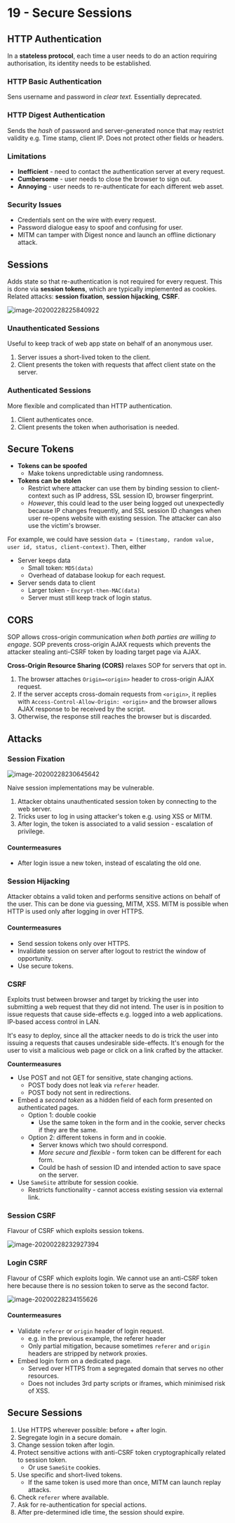 # 	19 - Secure Sessions

## HTTP Authentication

In a **stateless protocol**, each time a user needs to do an action requiring authorisation, its identity needs to be established.

### HTTP Basic Authentication

Sens username and password in *clear text.* Essentially deprecated.

### HTTP Digest Authentication

Sends the *hash* of password and server-generated nonce that may restrict validity e.g. Time stamp, client IP. Does not protect other fields or headers.

### Limitations

- **Inefficient** - need to contact the authentication server at every request.
- **Cumbersome** - user needs to close the browser to sign out.
- **Annoying** - user needs to re-authenticate for each different web asset.

### Security Issues

- Credentials sent on the wire with every request.
- Password dialogue easy to spoof and confusing for user.
- MITM can tamper with Digest nonce and launch an offline dictionary attack.

## Sessions

Adds state so that re-authentication is not required for every request. This is done via **session tokens**, which are typically implemented as cookies. Related attacks: **session fixation**, **session hijacking**, **CSRF**.

![image-20200228225840922](Untitled.assets/image-20200228225840922.png)

### Unauthenticated Sessions

Useful to keep track of web app state on behalf of an anonymous user.

1. Server issues a short-lived token to the client.
2. Client presents the token with requests that affect client state on the server.

### Authenticated Sessions

More flexible and complicated than HTTP authentication.

1. Client authenticates once.
2. Client presents the token when authorisation is needed.

## Secure Tokens

- **Tokens can be spoofed** 
  - Make tokens unpredictable using randomness.
- **Tokens can be stolen**
  - Restrict where attacker can use them by binding session to client-context such as IP address, SSL session ID, browser fingerprint.
  - *However*, this could lead to the user being logged out unexpectedly because IP changes frequently, and SSL session ID changes when user re-opens website with existing session. The attacker can also use the victim's browser.

For example, we could have session `data = (timestamp, random value, user id, status, client-context)`. Then, either

- Server keeps data
  - Small token: `MD5(data)`
  - Overhead of database lookup for each request.
- Server sends data to client
  - Larger token - `Encrypt-then-MAC(data)`
  - Server must still keep track of login status.

## CORS

SOP allows cross-origin communication *when both parties are willing to engage*. SOP prevents cross-origin AJAX requests which prevents the attacker stealing anti-CSRF token by loading target page via AJAX.

**Cross-Origin Resource Sharing (CORS)** relaxes SOP for servers that opt in. 

1. The browser attaches `Origin=<origin>` header to cross-origin AJAX request. 
2. If the server accepts cross-domain requests from `<origin>`, it replies with `Access-Control-Allow-Origin: <origin>` and the browser allows AJAX response to be received by the script.
3. Otherwise, the response still reaches the browser but is discarded.

## Attacks

### Session Fixation

![image-20200228230645642](Untitled.assets/image-20200228230645642.png)

Naive session implementations may be vulnerable.

1. Attacker obtains unauthenticated session token by connecting to the web server.
2. Tricks user to log in using attacker's token e.g. using XSS or MITM.
3. After login, the token is associated to a valid session - escalation of privilege.

#### Countermeasures

- After login issue a new token, instead of escalating the old one.

### Session Hijacking 

Attacker obtains a valid token and performs sensitive actions on behalf of the user. This can be done via guessing, MITM, XSS. MITM is possible when HTTP is used only after logging in over HTTPS.

#### Countermeasures

- Send session tokens only over HTTPS.
- Invalidate session on server after logout to restrict the window of opportunity.
- Use secure tokens.

### CSRF

Exploits trust between browser and target by tricking the user into submitting a web request that they did not intend. The user is in position to issue requests that cause side-effects e.g. logged into a web applications. IP-based access control in LAN.

It's easy to deploy, since all the attacker needs to do is trick the user into issuing a requests that causes undesirable side-effects. It's enough for the user to visit a malicious web page or click on a link crafted by the attacker.

**Countermeasures**

- Use POST and not GET for sensitive, state changing actions.
  - POST body does not leak via `referer` header.
  - POST body not sent in redirections.
- Embed a *second token*  as a hidden field of each form presented on authenticated pages. 
  - Option 1: double cookie
    - Use the same token in the form and in the cookie, server checks if they are the same.
  - Option 2: different tokens in form and in cookie.
    - Server knows which two should correspond.
    - *More secure and flexible* - form token can be different for each form.
    - Could be hash of session ID and intended action to save space on the server.
- Use `SameSite` attribute for session cookie.
  - Restricts functionality - cannot access existing session via external link.

### Session CSRF

Flavour of CSRF which exploits session tokens.

![image-20200228232927394](Untitled.assets/image-20200228232927394.png)

### Login CSRF

Flavour of CSRF which exploits login. We cannot use an anti-CSRF token here because there is no session token to serve as the second factor.

![image-20200228234155626](Untitled.assets/image-20200228234155626.png)

#### Countermeasures

- Validate `referer` or `origin` header of login request.
  - e.g. in the previous example, the referer header 
  - Only partial mitigation, because sometimes `referer` and `origin` headers are stripped by network proxies.
- Embed login form on a dedicated page.
  - Served over HTTPS from a segregated domain that serves no other resources.
  - Does not includes 3rd party scripts or iframes, which minimised risk of XSS.

## Secure Sessions

1. Use HTTPS wherever possible: before + after login.
2. Segregate login in a secure domain.
3. Change session token after login.
4. Protect sensitive actions with anti-CSRF token cryptographically related to session token.
   - Or use `SameSite` cookies.
5. Use specific and short-lived tokens.
   - If the same token is used more than once, MITM can launch replay attacks.
6. Check `referer` where available.
7. Ask for re-authentication for special actions.
8. After pre-determined idle time, the session should expire.